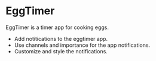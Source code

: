 # EggTimer

EggTimer is a timer app for cooking eggs.
* Add notitications to the eggtimer app.
* Use channels and importance for the app notifications. 
* Customize and style the notifications.
